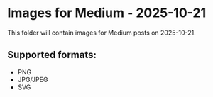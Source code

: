 # Images for Medium - 2025-10-21

This folder will contain images for Medium posts on 2025-10-21.

## Supported formats:
- PNG
- JPG/JPEG
- SVG

